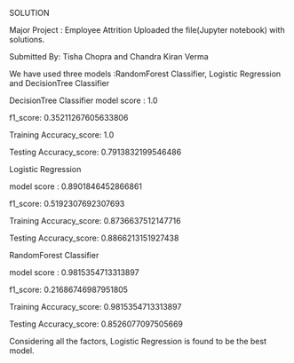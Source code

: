 
SOLUTION

Major Project : Employee Attrition Uploaded the file(Jupyter notebook) with solutions.

Submitted By: Tisha Chopra and Chandra Kiran Verma

We have used three models :RandomForest Classifier, Logistic Regression and DecisionTree Classifier

DecisionTree Classifier model score : 1.0

f1_score: 0.35211267605633806

Training Accuracy_score: 1.0

Testing Accuracy_score: 0.7913832199546486

Logistic Regression

model score : 0.8901846452866861

f1_score: 0.5192307692307693

Training Accuracy_score: 0.8736637512147716

Testing Accuracy_score: 0.8866213151927438

RandomForest Classifier

model score : 0.9815354713313897

f1_score: 0.21686746987951805

Training Accuracy_score: 0.9815354713313897

Testing Accuracy_score: 0.8526077097505669

Considering all the factors, Logistic Regression is found to be the best model.
